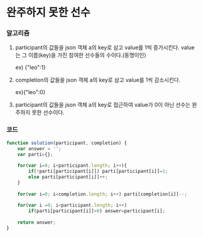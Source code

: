 # 완주하지 못한 선수

### 알고리즘

1. participant의 값들을 json 객체 a의 key로 삼고 value를 1씩 증가시킨다. value는 그 이름(key)을 가진 참여한 선수들의 수이다.(동명이인)

   ex) {"leo":1}

2. completion의 값들을  json 객체 a의 key로 삼고 value를 1씩 감소시킨다.

   ex){"leo":0}

3. participant의 값들을 json 객체 a의 key로 접근하여 value가 0이 아닌 선수는 완주하지 못한 선수이다.



### 코드

```javascript
function solution(participant, completion) {
    var answer = '';
    var parti={};
    
    for(var i=0; i<participant.length; i++){
        if(!parti[participant[i]]) parti[participant[i]]=1;
        else parti[participant[i]]++;
    }
    
    for(var i=0; i<completion.length; i++) parti[completion[i]]--;
    
    for(var i =0; i<participant.length; i++)
        if(parti[participant[i]]>0) answer=participant[i];
    
    return answer;
}
```

